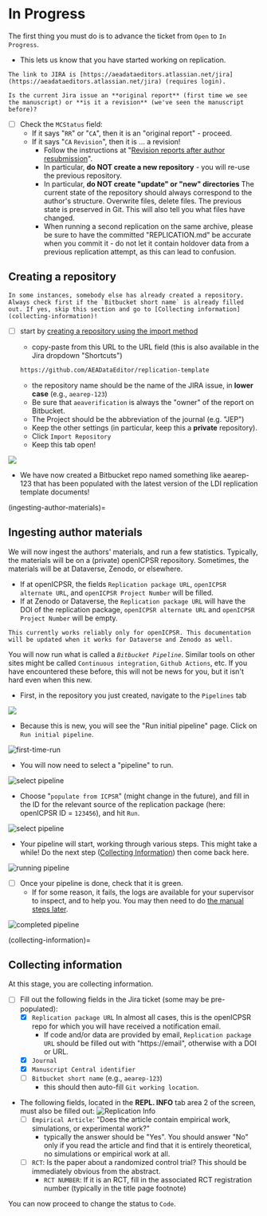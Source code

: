 
# In Progress  

The first thing you must do is to advance the ticket from `Open` to `In Progress`.

- This lets us know that you have started working on replication.


```{note}
The link to JIRA is [https://aeadataeditors.atlassian.net/jira](https://aeadataeditors.atlassian.net/jira) (requires login).
```

```{warning}
Is the current Jira issue an **original report** (first time we see the manuscript) or **is it a revision** (we've seen the manuscript before)?
```

- [ ] Check the `MCStatus` field: 
  - If it says "`RR`" or "`CA`", then it is an "original report" - proceed.
  - If it says "`CA` `Revision`", then it is ... a revision! 
    - Follow the instructions at "[Revision reports after author resubmission](aea-revision-reports-after-author-resubmission)".
    - In particular, **do NOT create a new repository** - you will re-use the previous repository.
    - In particular, **do NOT create "update" or "new" directories** The current state of the repository should always correspond to the author's structure. Overwrite files, delete files. The previous state is preserved in Git. This will also tell you what files have changed.
    - When running a second replication on the same archive, please be sure to have the committed "REPLICATION.md" be accurate when you commit it - do not let it contain holdover data from a previous replication attempt, as this can lead to confusion.

## Creating a repository


```{warning}
In some instances, somebody else has already created a repository. Always check first if the `Bitbucket short name` is already filled out. If yes, skip this section and go to [Collecting information](collecting-information)!
```


- [ ] start by [creating a repository using the import method](https://bitbucket.org/repo/import) 
    - copy-paste from this URL to the URL field (this is also available in the Jira dropdown "Shortcuts")

    ```bash
    https://github.com/AEADataEditor/replication-template
    ```

    - the repository name should be the name of the JIRA issue, in **lower case** (e.g., `aearep-123`)
    - Be sure that `aeaverification` is always the "owner" of the report on Bitbucket. 
    - The Project should be the abbreviation of the journal (e.g. "JEP")
    - Keep the other settings (in particular, keep this a **private** repository).
    - Click `Import Repository`
    - Keep this tab open!

![](images/bitbucket_import_blank_2022.png)

- We have now created a Bitbucket repo named something like aearep-123 that has been populated with the latest version of the LDI replication template documents!

(ingesting-author-materials)=
## Ingesting author materials

We will now ingest the authors' materials, and run a few statistics. Typically, the materials will be on a (private) openICPSR repository. Sometimes, the materials will be at Dataverse, Zenodo, or elsewhere.

- If at openICPSR, the fields `Replication package URL`, `openICPSR alternate URL`, and `openICPSR Project Number` will be filled.
- If at Zenodo or Dataverse, the `Replication package URL` will have the DOI of the replication package, `openICPSR alternate URL` and `openICPSR Project Number` will be empty.


```{note}
This currently works reliably only for openICPSR. This documentation will be updated when it works for Dataverse and Zenodo as well.
```

You will now run what is called a *`Bitbucket Pipeline`*. Similar tools on other sites might be called `Continuous integration`, `Github Actions`, etc. If you have encountered these before, this will not be news for you, but it isn't hard even when this new.

- First, in the repository you just created, navigate to the `Pipelines` tab

![](images/jira-find-pipelines.png)

- Because this is new, you will see the "Run initial pipeline" page. Click on `Run initial pipeline`.

![first-time-run](images/jira-run-first-pipeline.png)

- You will now need to select a "pipeline" to run. 

![select pipeline](images/jira-select-pipeline.png)

- Choose "`populate from ICPSR`" (might change in the future), and fill in the ID for the relevant source of the replication package (here: openICPSR ID = `123456`), and hit `Run`.

![select pipeline](images/jira-run-pipeline-icpsr.png)

- Your pipeline will start, working through various steps. This might take a while! Do the next step ([Collecting Information](collecting-information)) then come back here.

![running pipeline](images/jira-run-pipeline-running.png)

- [ ] Once your pipeline is done, check that it is green.
  - If for some reason, it fails, the logs are available for your supervisor to inspect, and to help you. You may then need to do [the manual steps later](Manual1).

![completed pipeline](images/jira-run-pipeline-finished.png)

(collecting-information)=
## Collecting information 

At this stage, you are collecting information. 

- [ ] Fill out the following fields in the Jira ticket (some may be pre-populated):
    - [x] `Replication package URL` In almost all cases, this is the openICPSR repo for which you will have received a notification email.
      - If code and/or data are provided by email, `Replication package URL` should be filled out with  "https://email", otherwise with a DOI or URL.
    - [x] `Journal` 
    - [x] `Manuscript Central identifier`
    - [ ] `Bitbucket short name` (e.g., `aearep-123`) 
      - this should then auto-fill  `Git working location`.
- The following fields, located in the **REPL. INFO** tab area 2 of the screen, must also be filled out:
  ![Replication Info](images/jira-screen.png)
    - [ ] `Empirical Article`: "Does the article contain empirical work, simulations, or experimental work?" 
      - typically the answer should be "Yes". You should answer "No" only if you read the article and find that it is entirely theoretical, no simulations or empirical work at all.
    - [ ] `RCT`: Is the paper about a randomized control trial? This should be immediately obvious from the abstract.
      - `RCT NUMBER`: If it is an RCT, fill in the associated RCT registration number (typically in the title page footnote)

You can now proceed to change the status to `Code`.
